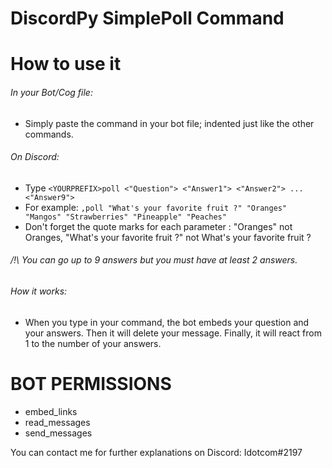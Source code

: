 # DiscordPy SimplePoll Command

# How to use it  

###### In your *Bot/Cog file*:
* Simply paste the command in your bot file; indented just like the other commands.

###### On *Discord*:
* Type `<YOURPREFIX>poll <"Question"> <"Answer1"> <"Answer2"> ... <"Answer9">`
* For example: `,poll "What's your favorite fruit ?" "Oranges" "Mangos" "Strawberries" "Pineapple" "Peaches"`  
* Don't forget the quote marks for each parameter : "Oranges" not Oranges, "What's your favorite fruit ?" not What's your favorite fruit ?

###### /!\ You can go up to 9 answers but you must have at least 2 answers.

###### How it works:
* When you type in your command, the bot embeds your question and your answers. Then it will delete your message. Finally, it will react from 1 to the number of your answers. 

# BOT PERMISSIONS    
* embed_links  
* read_messages  
* send_messages



You can contact me for further explanations on Discord: Idotcom#2197
